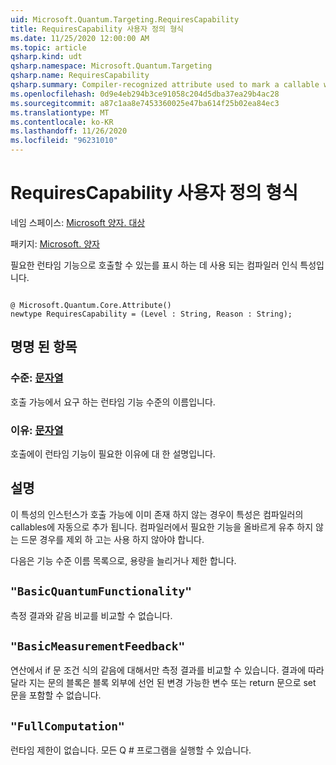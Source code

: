 ```yaml
---
uid: Microsoft.Quantum.Targeting.RequiresCapability
title: RequiresCapability 사용자 정의 형식
ms.date: 11/25/2020 12:00:00 AM
ms.topic: article
qsharp.kind: udt
qsharp.namespace: Microsoft.Quantum.Targeting
qsharp.name: RequiresCapability
qsharp.summary: Compiler-recognized attribute used to mark a callable with the runtime capabilities it requires.
ms.openlocfilehash: 0d9e4eb294b3ce91058c204d5dba37ea29b4ac28
ms.sourcegitcommit: a87c1aa8e7453360025e47ba614f25b02ea84ec3
ms.translationtype: MT
ms.contentlocale: ko-KR
ms.lasthandoff: 11/26/2020
ms.locfileid: "96231010"
---
```

# <a name="requirescapability-user-defined-type"></a>RequiresCapability 사용자 정의 형식

네임 스페이스: [Microsoft 양자. 대상](xref:Microsoft.Quantum.Targeting)

패키지: [Microsoft. 양자](https://nuget.org/packages/Microsoft.Quantum.QSharp.Core)


필요한 런타임 기능으로 호출할 수 있는를 표시 하는 데 사용 되는 컴파일러 인식 특성입니다.

```qsharp

@ Microsoft.Quantum.Core.Attribute()
newtype RequiresCapability = (Level : String, Reason : String);
```



## <a name="named-items"></a>명명 된 항목

### <a name="level--string"></a>수준: [문자열](xref:microsoft.quantum.lang-ref.string)

호출 가능에서 요구 하는 런타임 기능 수준의 이름입니다.
### <a name="reason--string"></a>이유: [문자열](xref:microsoft.quantum.lang-ref.string)

호출에이 런타임 기능이 필요한 이유에 대 한 설명입니다.

## <a name="remarks"></a>설명

이 특성의 인스턴스가 호출 가능에 이미 존재 하지 않는 경우이 특성은 컴파일러의 callables에 자동으로 추가 됩니다. 컴파일러에서 필요한 기능을 올바르게 유추 하지 않는 드문 경우를 제외 하 고는 사용 하지 않아야 합니다.

다음은 기능 수준 이름 목록으로, 용량을 늘리거나 제한 합니다.

## `"BasicQuantumFunctionality"`

측정 결과와 같음 비교를 비교할 수 없습니다.

## `"BasicMeasurementFeedback"`

연산에서 if 문 조건 식의 같음에 대해서만 측정 결과를 비교할 수 있습니다. 결과에 따라 달라 지는 문의 블록은 블록 외부에 선언 된 변경 가능한 변수 또는 return 문으로 set 문을 포함할 수 없습니다.

## `"FullComputation"`

런타임 제한이 없습니다. 모든 Q # 프로그램을 실행할 수 있습니다.